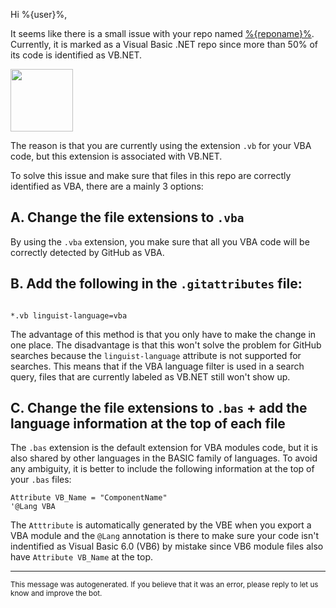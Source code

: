 Hi %{user}%,

It seems like there is a small issue with your repo named [%{reponame}%](%{url}%).
Currently, it is marked as a Visual Basic .NET repo since more than 50% of its code is identified as VB.NET.

<img height="100px" src="https://raw.githubusercontent.com/DecimalTurn/VBA-on-GitHub-Automations/d825ff1767cc1bb0b1645131c8495c3c40115db0/assets/visual_basic_net.svg?token=AHQYUGPVVWDUMEY46BR3QPTGW7LUY">

The reason is that you are currently using the extension `.vb` for your VBA code, but this extension is associated with VB.NET.

To solve this issue and make sure that files in this repo are correctly identified as VBA, there are a mainly 3 options:

## A. Change the file extensions to `.vba`

By using the `.vba` extension, you make sure that all you VBA code will be correctly detected by GitHub as VBA.


## B. Add the following in the `.gitattributes` file:

```gitattributes

*.vb linguist-language=vba

```

The advantage of this method is that you only have to make the change in one place. The disadvantage is that this won't solve the problem for GitHub searches because the `linguist-language` attribute is not supported for searches. This means that if the VBA language filter is used in a search query, files that are currently labeled as VB.NET still won't show up.


## C. Change the file extensions to `.bas` + add the language information at the top of each file

The `.bas` extension is the default extension for VBA modules code, but it is also shared by other languages in the BASIC family of languages. To avoid any ambiguity, it is better to include the following information at the top of your `.bas` files:

```vba
Attribute VB_Name = "ComponentName"
'@Lang VBA
```

The `Atttribute` is automatically generated by the VBE when you export a VBA module and the `@Lang` annotation is there to make sure your code isn't indentified as Visual Basic 6.0 (VB6) by mistake since VB6 module files also have `Attribute VB_Name` at the top.

<hr>

<sup>This message was autogenerated. If you believe that it was an error, please reply to let us know and improve the bot.</sup>
